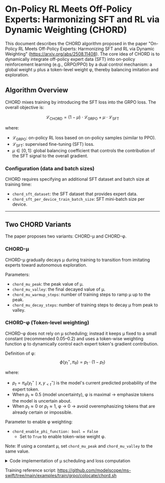 # On-Policy RL Meets Off-Policy Experts: Harmonizing SFT and RL via Dynamic Weighting (CHORD)

This document describes the CHORD algorithm proposed in the paper "On-Policy RL Meets Off-Policy Experts: Harmonizing SFT and RL via Dynamic Weighting" (https://arxiv.org/abs/2508.11408). The core idea of CHORD is to dynamically integrate off-policy expert data (SFT) into on-policy reinforcement learning (e.g., GRPO/PPO) by a dual control mechanism: a global weight μ plus a token-level weight φ, thereby balancing imitation and exploration.

## Algorithm Overview
CHORD mixes training by introducing the SFT loss into the GRPO loss. The overall objective is:

$$
    \mathcal{L}_{\text{CHORD}} = (1 - \mu) \cdot \mathcal{L}_{\text{GRPO}} + \mu \cdot \mathcal{L}_{\text{SFT}}
$$

where:
- $\mathcal{L}_{\text{GRPO}}$: on-policy RL loss based on on-policy samples (similar to PPO).
- $\mathcal{L}_{\text{SFT}}$: supervised fine-tuning (SFT) loss.
- $\mu \in [0, 1]$: global balancing coefficient that controls the contribution of the SFT signal to the overall gradient.

### Configuration (data and batch sizes)
CHORD requires specifying an additional SFT dataset and batch size at training time:
- `chord_sft_dataset`: the SFT dataset that provides expert data.
- `chord_sft_per_device_train_batch_size`: SFT mini-batch size per device.

---

## Two CHORD Variants

The paper proposes two variants: CHORD-μ and CHORD-φ.

### CHORD-μ
CHORD-μ gradually decays μ during training to transition from imitating experts toward autonomous exploration.

Parameters:
- `chord_mu_peak`: the peak value of μ.
- `chord_mu_valley`: the final decayed value of μ.
- `chord_mu_warmup_steps`: number of training steps to ramp μ up to the peak.
- `chord_mu_decay_steps`: number of training steps to decay μ from peak to valley.

### CHORD-φ (Token-level weighting)
CHORD-φ does not rely on μ scheduling; instead it keeps μ fixed to a small constant (recommended 0.05–0.2) and uses a token-wise weighting function φ to dynamically control each expert token's gradient contribution.

Definition of φ:
$$
    \phi(y_t^\star, \pi_\theta) = p_t \cdot (1 - p_t)
$$

where:
- $p_t = \pi_\theta(y_t^\star \mid x, y_{<t}^\star)$ is the model's current predicted probability of the expert token.
- When $p_t \approx 0.5$ (model uncertainty), φ is maximal → emphasize tokens the model is uncertain about.
- When $p_t \approx 0$ or $p_t \approx 1$, φ → 0 → avoid overemphasizing tokens that are already certain or impossible.

Parameter to enable φ weighting:
- `chord_enable_phi_function: bool = False`
  - Set to `True` to enable token-wise weight φ.

Note: If using a constant μ, set `chord_mu_peak` and `chord_mu_valley` to the same value.

<details>
<summary>Code implementation of μ scheduling and loss computation</summary>
See the `GRPOTrainer` method `_compute_chord_loss`.
</details>

Training reference script: https://github.com/modelscope/ms-swift/tree/main/examples/train/grpo/colocate/chord.sh
